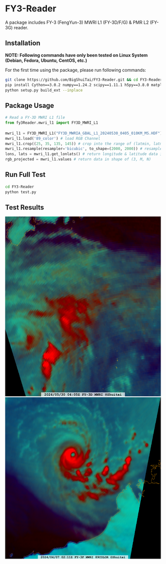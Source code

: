# FY3-Reader
A package includes FY-3 (FengYun-3) MWRI L1 (FY-3D/F/G) &amp; PMR L2 (FY-3G) reader.

## Installation
**NOTE: Following commands have only been tested on Linux System (Debian, Fedora, Ubuntu, CentOS, etc.)**

For the first time using the package, please run following commands:
```Bash
git clone https://github.com/BigShuiTai/FY3-Reader.git && cd FY3-Reader
pip install Cython==3.0.2 numpy==1.24.2 scipy==1.11.1 h5py==3.8.0 matplotlib==3.5.3 pyproj==3.5.0
python setup.py build_ext --inplace
```

## Package Usage
```Python
# Read a FY-3D MWRI L1 file
from fy3Reader.mwri_l1 import FY3D_MWRI_L1

mwri_l1 = FY3D_MWRI_L1("FY3D_MWRIA_GBAL_L1_20240530_0405_010KM_MS.HDF") # read file
mwri_l1.load('89_color') # load RGB Channel
mwri_l1.crop((25, 35, 135, 145)) # crop into the range of (latmin, latmax, lonmin, lonmax)
mwri_l1.resample(resampler='bicubic', to_shape=(2000, 2000)) # resample to make the RGB Channel combined
lons, lats = mwri_l1.get_lonlats() # return longitude & latitude data in shape of (M, N)
rgb_projected = mwri_l1.values # return data in shape of (3, M, N)
```

## Run Full Test
```Bash
cd FY3-Reader
python test.py
```

## Test Results
![89_color_nearest](89_color_nearest.png)
![89_color_bicubic](89_color_bicubic.png)
